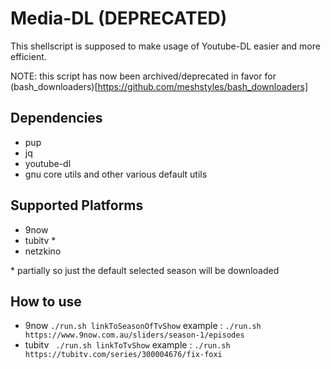 # Media-DL (DEPRECATED)

This shellscript is supposed to make usage of Youtube-DL easier and more efficient.

NOTE: this script has now been archived/deprecated in favor for (bash_downloaders)[https://github.com/meshstyles/bash_downloaders]

## Dependencies

-   pup
-   jq
-   youtube-dl
-   gnu core utils and other various default utils

## Supported Platforms

-   9now
-   tubitv \*
-   netzkino

\* partially so just the default selected season will be downloaded

## How to use

-   9now
    `./run.sh linkToSeasonOfTvShow`
    example : `./run.sh https://www.9now.com.au/sliders/season-1/episodes`
-   tubitv
    ` ./run.sh linkToTvShow`
    example : `./run.sh https://tubitv.com/series/300004676/fix-foxi`
